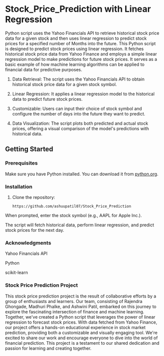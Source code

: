 # Stock_Price_Prediction with Linear Regression
 Python script uses the Yahoo Financials API to retrieve historical stock price data for a given stock and then uses linear regression to predict stock prices for a specified number of Months into the future.
This Python script is designed to predict stock prices using linear regression. It fetches historical stock price data from Yahoo Finance and employs a simple linear regression model to make predictions for future stock prices. It serves as a basic example of how machine learning algorithms can be applied to financial data for predictive purposes.

1. Data Retrieval: The script uses the Yahoo Financials API to obtain historical stock price data for a given stock symbol.

2. Linear Regression: It applies a linear regression model to the historical data to predict future stock prices.

3. Customizable: Users can input their choice of stock symbol and configure the number of days into the future they want to predict.

4. Data Visualization: The script plots both predicted and actual stock prices, offering a visual comparison of the model's predictions with historical data.

## Getting Started

### Prerequisites

Make sure you have Python installed. You can download it from [python.org](https://www.python.org/downloads/).

### Installation

1. Clone the repository:

   ```
   https://github.com/ashuupatil07/Stock_Price_Prediction
   ```
   
When prompted, enter the stock symbol (e.g., AAPL for Apple Inc.).

The script will fetch historical data, perform linear regression, and predict stock prices for the next day.

### Acknowledgments
Yahoo Financials API

Python

scikit-learn


### Stock Price Prediction Project
This stock price prediction project is the result of collaborative efforts by a group of enthusiasts and learners. Our team, consisting of Rajendra Ghongade, Madhuri Phalke, and Ashwini Patil, embarked on this journey to explore the fascinating intersection of finance and machine learning. Together, we've created a Python script that leverages the power of linear regression to forecast stock prices. With data fetched from Yahoo Finance, our project offers a hands-on educational experience in stock market prediction, providing both a customizable and visually engaging tool. We're excited to share our work and encourage everyone to dive into the world of financial prediction. This project is a testament to our shared dedication and passion for learning and creating together.




